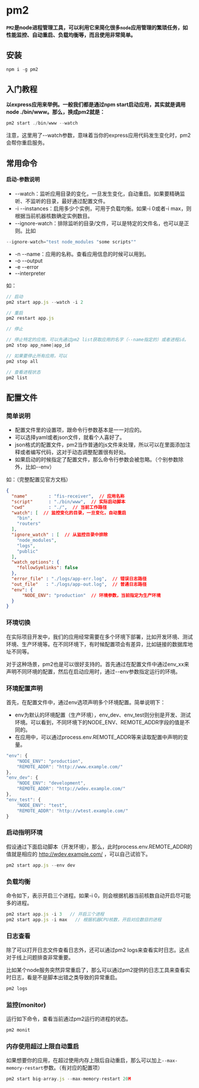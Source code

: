 # pm2

**`PM2`是node进程管理工具，可以利用它来简化很多`node`应用管理的繁琐任务，如性能监控、自动重启、负载均衡等，而且使用非常简单。**

## 安装

````js
npm i -g pm2
````

## 入门教程

**以express应用来举例。一般我们都是通过npm start启动应用，其实就是调用node ./bin/www。那么，换成pm2就是：**

````js
pm2 start ./bin/www --watch
````

注意，这里用了--watch参数，意味着当你的express应用代码发生变化时，pm2会帮你重启服务。

## 常用命令

#### 启动-参数说明

* --watch：监听应用目录的变化，一旦发生变化，自动重启。如果要精确监听、不监听的目录，最好通过配置文件。
* -i --instances：启用多少个实例，可用于负载均衡。如果-i 0或者-i max，则根据当前机器核数确定实例数目。
* --ignore-watch：排除监听的目录/文件，可以是特定的文件名，也可以是正则。比如

````js
--ignore-watch="test node_modules "some scripts""
````

* -n --name：应用的名称。查看应用信息的时候可以用到。
* -o --output
* -e --error
* --interpreter

如：

```js
// 启动
pm2 start app.js --watch -i 2   

// 重启
pm2 restart app.js

// 停止  

// 停止特定的应用。可以先通过pm2 list获取应用的名字（--name指定的）或者进程id。
pm2 stop app_name|app_id  

// 如果要停止所有应用，可以
pm2 stop all

// 查看进程状态
pm2 list
```
## 配置文件

### 简单说明

* 配置文件里的设置项，跟命令行参数基本是一一对应的。
* 可以选择yaml或者json文件，就看个人喜好了。
* json格式的配置文件，pm2当作普通的js文件来处理，所以可以在里面添加注释或者编写代码，这对于动态调整配置很有好处。
* 如果启动的时候指定了配置文件，那么命令行参数会被忽略。（个别参数除外，比如--env）

如：（完整配置见官方文档）

```json
{
  "name"        : "fis-receiver",  // 应用名称
  "script"      : "./bin/www",  // 实际启动脚本
  "cwd"         : "./",  // 当前工作路径
  "watch": [  // 监控变化的目录，一旦变化，自动重启
    "bin",
    "routers"
  ],
  "ignore_watch" : [  // 从监控目录中排除
    "node_modules", 
    "logs",
    "public"
  ],
  "watch_options": {
    "followSymlinks": false
  },
  "error_file" : "./logs/app-err.log",  // 错误日志路径
  "out_file"   : "./logs/app-out.log",  // 普通日志路径
  "env": {
      "NODE_ENV": "production"  // 环境参数，当前指定为生产环境
  }
}
```
### 环境切换

在实际项目开发中，我们的应用经常需要在多个环境下部署，比如开发环境、测试环境、生产环境等。在不同环境下，有时候配置项会有差异，比如链接的数据库地址不同等。

对于这种场景，pm2也是可以很好支持的。首先通过在配置文件中通过env_xx来声明不同环境的配置，然后在启动应用时，通过--env参数指定运行的环境。

### 环境配置声明

首先，在配置文件中，通过env选项声明多个环境配置。简单说明下：

* env为默认的环境配置（生产环境），env_dev、env_test则分别是开发、测试环境。可以看到，不同环境下的NODE_ENV、REMOTE_ADDR字段的值是不同的。
* 在应用中，可以通过process.env.REMOTE_ADDR等来读取配置中声明的变量。

```js
"env": {
    "NODE_ENV": "production",
    "REMOTE_ADDR": "http://www.example.com/"
},
"env_dev": {
    "NODE_ENV": "development",
    "REMOTE_ADDR": "http://wdev.example.com/"
},
"env_test": {
    "NODE_ENV": "test",
    "REMOTE_ADDR": "http://wtest.example.com/"
}
```

### 启动指明环境

假设通过下面启动脚本（开发环境），那么，此时process.env.REMOTE_ADDR的值就是相应的 http://wdev.example.com/ ，可以自己试验下。

```js
pm2 start app.js --env dev
```

### 负载均衡

命令如下，表示开启三个进程。如果-i 0，则会根据机器当前核数自动开启尽可能多的进程。

```js
pm2 start app.js -i 3   // 开启三个进程
pm2 start app.js -i max   // 根据机器CPU核数，开启对应数目的进程 
```

### 日志查看

除了可以打开日志文件查看日志外，还可以通过pm2 logs来查看实时日志。这点对于线上问题排查非常重要。

比如某个node服务突然异常重启了，那么可以通过pm2提供的日志工具来查看实时日志，看是不是脚本出错之类导致的异常重启。
```js
pm2 logs
```

### 监控(monitor)

运行如下命令，查看当前通过pm2运行的进程的状态。

```js
pm2 monit
```

### 内存使用超过上限自动重启

如果想要你的应用，在超过使用内存上限后自动重启，那么可以加上`--max-memory-restart`参数。（有对应的配置项）

```js
pm2 start big-array.js --max-memory-restart 20M
```